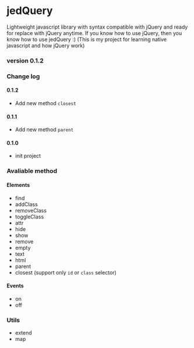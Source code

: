 jedQuery
========
Lightweight javascript library with syntax compatible with jQuery and ready for replace with jQuery anytime.
If you know how to use jQuery, then you know how to use jedQuery :)
(This is my project for learning native javascript and how jQuery work)

### version 0.1.2

### Change log

#### 0.1.2
- Add new method `closest`

#### 0.1.1
- Add new method `parent`

#### 0.1.0
- init project


### Avaliable method

#### Elements
- find
- addClass
- removeClass
- toggleClass
- attr
- hide
- show
- remove
- empty
- text
- html
- parent
- closest (support only `id` or `class` selector)


#### Events
- on
- off


### Utils
- extend
- map
